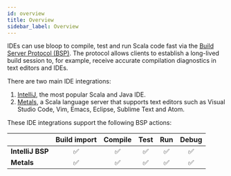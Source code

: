 ```yaml
---
id: overview
title: Overview
sidebar_label: Overview
---
```


IDEs can use bloop to compile, test and run Scala code fast via the
[Build Server Protocol (BSP)](https://github.com/scalacenter/bsp). The protocol
allows clients to establish a long-lived build session to, for example, receive
accurate compilation diagnostics in text editors and IDEs.

There are two main IDE integrations:

1. [IntelliJ](ides/intellij.md), the most popular Scala and Java IDE.
1. [Metals](ides/metals.md), a Scala language server that supports text editors
   such as Visual Studio Code, Vim, Emacs, Eclipse, Sublime Text and Atom.

These IDE integrations support the following BSP actions:

|                  | Build import | Compile | Test | Run | Debug |
| ---------------- | :----------: | :-----: | :--: | :-: | :---: |
| **IntelliJ BSP** |      ✅      |   ✅    |  ✅  | ✅  |  ✅   |
| **Metals**       |      ✅      |   ✅    |  ✅  | ✅  |  ✅   |
